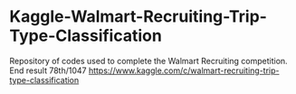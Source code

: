 # Kaggle-Walmart-Recruiting-Trip-Type-Classification
Repository of codes used to complete the Walmart Recruiting competition. End result 78th/1047
https://www.kaggle.com/c/walmart-recruiting-trip-type-classification
